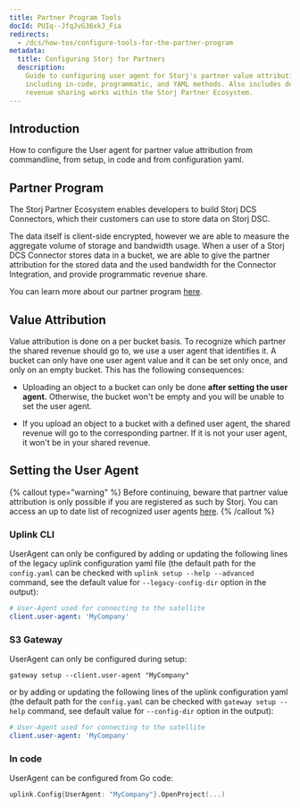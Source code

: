 ```yaml
---
title: Partner Program Tools
docId: PUIq--JfqJvG36xkJ_Fia
redirects:
  - /dcs/how-tos/configure-tools-for-the-partner-program
metadata:
  title: Configuring Storj for Partners
  description:
    Guide to configuring user agent for Storj's partner value attribution,
    including in-code, programmatic, and YAML methods. Also includes details on how
    revenue sharing works within the Storj Partner Ecosystem.
---
```


## Introduction

How to configure the User agent for partner value attribution from commandline, from setup, in code and from configuration yaml.

## Partner Program

The Storj Partner Ecosystem enables developers to build Storj DCS Connectors, which their customers can use to store data on Storj DSC.&#x20;

The data itself is client-side encrypted, however we are able to measure the aggregate volume of storage and bandwidth usage. When a user of a Storj DCS Connector stores data in a bucket, we are able to give the partner attribution for the stored data and the used bandwidth for the Connector Integration, and provide programmatic revenue share.

You can learn more about our partner program [here](https://www.storj.io/partners/).

## Value Attribution

Value attribution is done on a per bucket basis. To recognize which partner the shared revenue should go to, we use a user agent that identifies it. A bucket can only have one user agent value and it can be set only once, and only on an empty bucket. This has the following consequences:

- Uploading an object to a bucket can only be done **after setting the user agent.** Otherwise, the bucket won't be empty and you will be unable to set the user agent.

- If you upload an object to a bucket with a defined user agent, the shared revenue will go to the corresponding partner. If it is not your user agent, it won't be in your shared revenue.

## Setting the User Agent

{% callout type="warning"  %}
Before continuing, beware that partner value attribution is only possible if you are registered as such by Storj. You can access an up to date list of recognized user agents [here](https://github.com/storj/storj/blob/master/satellite/rewards/partners.go#L28).
{% /callout %}

### Uplink CLI

UserAgent can only be configured by adding or updating the following lines of the legacy uplink configuration yaml file (the default path for the `config.yaml` can be checked with `uplink setup --help --advanced` command, see the default value for `--legacy-config-dir` option in the output):

```yaml
# User-Agent used for connecting to the satellite
client.user-agent: 'MyCompany'
```

### S3 Gateway

UserAgent can only be configured during setup:

```Text
gateway setup --client.user-agent "MyCompany"
```

or by adding or updating the following lines of the uplink configuration yaml (the default path for the `config.yaml` can be checked with `gateway setup --help` command, see default value for `--config-dir` option in the output):

```yaml
# User-Agent used for connecting to the satellite
client.user-agent: 'MyCompany'
```

### In code

UserAgent can be configured from Go code:

```go
uplink.Config{UserAgent: "MyCompany"}.OpenProject(...)
```
